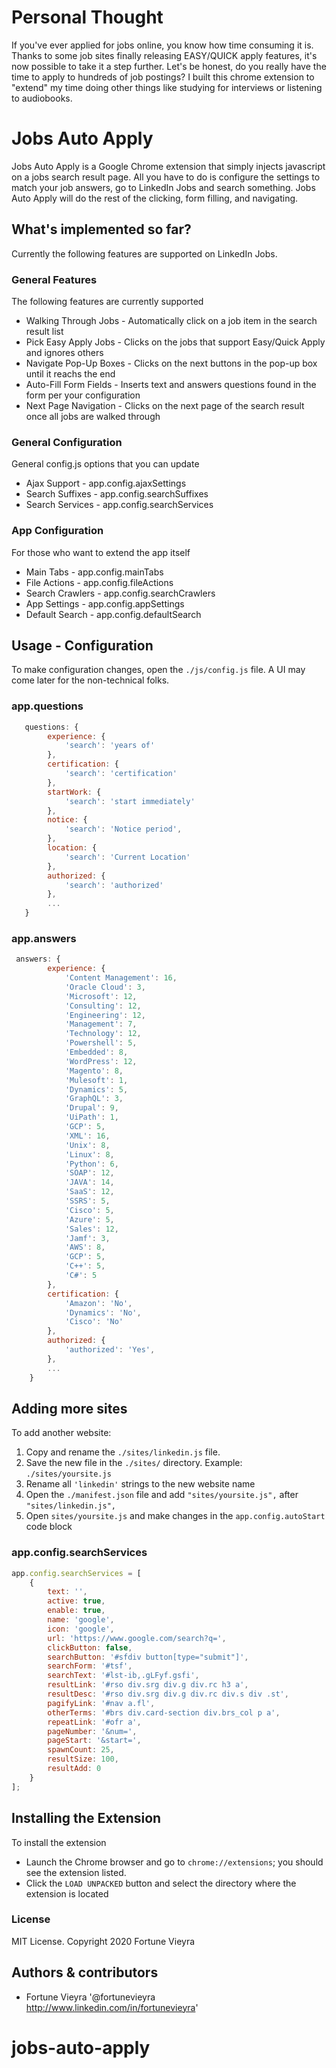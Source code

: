 # Personal Thought
If you've ever applied for jobs online, you know how time consuming it is. Thanks to some job sites finally releasing EASY/QUICK apply features, it's now possible to take it a step further. Let's be honest, do you really have the time to apply to hundreds of job postings? I built this chrome extension to "extend" my time doing other things like studying for interviews or listening to audiobooks.

# Jobs Auto Apply

Jobs Auto Apply is a Google Chrome extension that simply injects javascript on a jobs search result page.
All you have to do is configure the settings to match your job answers, go to LinkedIn Jobs and search something.
Jobs Auto Apply will do the rest of the clicking, form filling, and navigating. 

## What's implemented so far?
Currently the following features are supported on LinkedIn Jobs. 

### General Features
The following features are currently supported
* Walking Through Jobs       - Automatically click on a job item in the search result list
* Pick Easy Apply Jobs       - Clicks on the jobs that support Easy/Quick Apply and ignores others
* Navigate Pop-Up Boxes      - Clicks on the next buttons in the pop-up box until it reachs the end
* Auto-Fill Form Fields      - Inserts text and answers questions found in the form per your configuration
* Next Page Navigation       - Clicks on the next page of the search result once all jobs are walked through



### General Configuration
General config.js options that you can update
* Ajax Support         - app.config.ajaxSettings
* Search Suffixes      - app.config.searchSuffixes
* Search Services      - app.config.searchServices

### App Configuration
For those who want to extend the app itself
* Main Tabs            - app.config.mainTabs
* File Actions         - app.config.fileActions
* Search Crawlers      - app.config.searchCrawlers
* App Settings         - app.config.appSettings
* Default Search       - app.config.defaultSearch


## Usage - Configuration
To make configuration changes, open the `./js/config.js` file.
A UI may come later for the non-technical folks.

### app.questions

```javascript
   questions: {
        experience: {
            'search': 'years of'
        },
        certification: {
            'search': 'certification'
        },
        startWork: {
            'search': 'start immediately'
        },
        notice: {
            'search': 'Notice period',
        },
        location: {
            'search': 'Current Location'
        },
        authorized: {
            'search': 'authorized'
        },
        ...
   }
```

### app.answers 
```javascript
 answers: {
        experience: {
            'Content Management': 16,
            'Oracle Cloud': 3,
            'Microsoft': 12,
            'Consulting': 12,
            'Engineering': 12,
            'Management': 7,
            'Technology': 12,
            'Powershell': 5,
            'Embedded': 8,
            'WordPress': 12,
            'Magento': 8,
            'Mulesoft': 1,
            'Dynamics': 5,
            'GraphQL': 3,
            'Drupal': 9,
            'UiPath': 1,
            'GCP': 5,
            'XML': 16,
            'Unix': 8,
            'Linux': 8,
            'Python': 6,
            'SOAP': 12,
            'JAVA': 14,
            'SaaS': 12,
            'SSRS': 5,
            'Cisco': 5,
            'Azure': 5,
            'Sales': 12,
            'Jamf': 3,
            'AWS': 8,
            'GCP': 5,
            'C++': 5,
            'C#': 5
        },
        certification: {
            'Amazon': 'No',
            'Dynamics': 'No',
            'Cisco': 'No'
        },
        authorized: {
            'authorized': 'Yes',
        },
        ...
    }
```

## Adding more sites
To add another website:
1. Copy and rename the `./sites/linkedin.js` file.
2. Save the new file in the `./sites/` directory. Example: `./sites/yoursite.js`
3. Rename all `'linkedin'` strings to the new website name
4. Open the `./manifest.json` file and add `"sites/yoursite.js",` after `"sites/linkedin.js",`
5. Open `sites/yoursite.js` and make changes in the `app.config.autoStart` code block

### app.config.searchServices

```javascript
app.config.searchServices = [
    {
        text: '',
        active: true,
        enable: true,
        name: 'google',
        icon: 'google',
        url: 'https://www.google.com/search?q=',
        clickButton: false,
        searchButton: '#sfdiv button[type="submit"]',
        searchForm: '#tsf',
        searchText: '#lst-ib,.gLFyf.gsfi',
        resultLink: '#rso div.srg div.g div.rc h3 a',
        resultDesc: '#rso div.srg div.g div.rc div.s div .st',
        pagifyLink: '#nav a.fl',
        otherTerms: '#brs div.card-section div.brs_col p a',
        repeatLink: '#ofr a',
        pageNumber: '&num=',
        pageStart: '&start=',
        spawnCount: 25,
        resultSize: 100,
        resultAdd: 0
    }
];
```


## Installing the Extension

To install the extension
* Launch the Chrome browser and go to `chrome://extensions`; you should see the extension listed.
* Click the `LOAD UNPACKED` button and select the directory where the extension is located


### License

MIT License. Copyright 2020 Fortune Vieyra


## Authors & contributors
* Fortune Vieyra '@fortunevieyra http://www.linkedin.com/in/fortunevieyra'

# jobs-auto-apply
